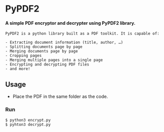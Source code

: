 # PyPDF2

#### A simple PDF encryptor and decrypter using PyPDF2 library.

```
PyPDF2 is a python library built as a PDF toolkit. It is capable of:

- Extracting document information (title, author, …)
- Splitting documents page by page
- Merging documents page by page
- Cropping pages
- Merging multiple pages into a single page
- Encrypting and decrypting PDF files
- and more!
```
## Usage

- Place the PDF in the same folder as the code.

### Run
```bash
$ python3 encrypt.py
$ pyhton3 decrypt.py
```